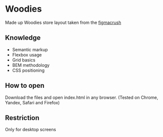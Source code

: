 # Woodies
Made up Woodies store layout taken from the [figmacrush](https://www.figma.com/file/Ysec9ziDoPyuZzEBuTUM2u/Woodies)

## Knowledge

* Semantic markup
* Flexbox usage
* Grid basics
* BEM methodology
* CSS positioning

## How to open

Download the files and open index.html in any browser. (Tested on Chrome, Yandex, Safari and Firefox)

## Restriction

Only for desktop screens
